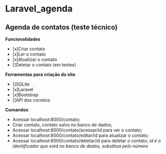 # Laravel_agenda
## Agenda de contatos (teste técnico)
**Funcionalidades**
- [x]Criar contato 
- [x]Ler o contato 
- [x]Atualizar o contato 
- []Deletar o contato (em testes)

**Ferramentas para criação do site**
- []SQLite 
- [x]Laravel 
- [x]Bootstrap
- []API dos correios 

**Comandos**
- Acessar localhost:8000/contato;
- Criar contato, contato salvo no banco de dados;
- Acessar localhost:8000/contato/acessar/id para ver o contato;
- Acessar localhost:8000/contato/editar/id para atualizar o contato;
- Acessar localhost:8000/contato/deletar/id para deletar o contato;
*id é o identificador que está no banco de dados, substitua pelo número* 
